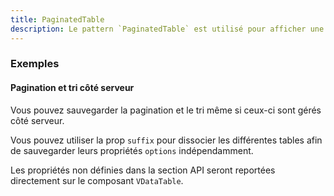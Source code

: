 ```yaml
---
title: PaginatedTable
description: Le pattern `PaginatedTable` est utilisé pour afficher une [`VDataTable`](https://vuetifyjs.com/en/components/data-tables/) de Vuetify avec une pagination persistante.
---
```


<doc-tabs>

<doc-tab-item label="Utilisation">

<doc-example file="paginated-table/usage"></doc-example>

### Exemples

#### Pagination et tri côté serveur

Vous pouvez sauvegarder la pagination et le tri même si ceux-ci sont gérés côté serveur.

<doc-alert type="info">

Vous pouvez utiliser la prop `suffix` pour dissocier les différentes tables afin de sauvegarder leurs propriétés `options` indépendamment.

</doc-alert>

<doc-example file="paginated-table/api"></doc-example>

</doc-tab-item>

<doc-tab-item label="API">

<doc-alert type="info">

Les propriétés non définies dans la section API seront reportées directement sur le composant `VDataTable`.

</doc-alert>

<doc-api name="paginated-table"></doc-api>
</doc-tab-item>

</doc-tabs>

<doc-sticky-button icon title="Vue d'ensemble" target="../../demarrer/vue-ensemble"></doc-sticky-button>
